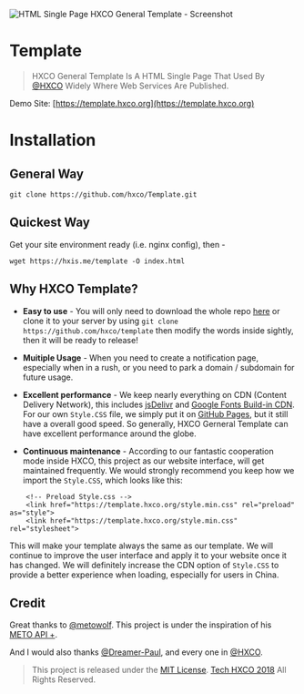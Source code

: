 ![HTML Single Page HXCO General Template - Screenshot](https://upload.cc/i1/2018/10/22/yX50bQ.png "HXCO General Template")


# Template
> HXCO General Template Is A HTML Single Page That Used By [@HXCO](https://github.com/hxco) Widely Where Web Services Are Published.

Demo Site: [https://template.hxco.org](https://template.hxco.org)

# Installation

## General Way

```
git clone https://github.com/hxco/Template.git
```

## Quickest Way

Get your site environment ready (i.e. nginx config), then -
```
wget https://hxis.me/template -O index.html
```

## Why HXCO Template?
 - **Easy to use** - You will only need to download the whole repo [here](https://github.com/hxco/Template/archive/master.zip) or clone it to your server by using `git clone https://github.com/hxco/template` then modify the words inside sightly, then it will be ready to release!

- **Muitiple Usage** - When you need to create a notification page, especially when in a rush, or you need to park a domain / subdomain for future usage.

- **Excellent performance** - We keep nearly everything on CDN (Content Delivery Network), this includes [jsDelivr](https://jsdelivr.com) and [Google Fonts Build-in CDN](https://font.google.com). For our own `Style.CSS` file, we simply put it on [GitHub Pages](https://pages.github.com), but it still have a overall good speed. So generally, HXCO Gerneral Template can have excellent performance around the globe.

- **Continuous maintenance** - According to our fantastic cooperation mode inside HXCO, this project as our website interface, will get maintained frequently. We would strongly recommend you keep how we import the `Style.CSS`, which looks like this:

```    
    <!-- Preload Style.css -->
    <link href="https://template.hxco.org/style.min.css" rel="preload" as="style">
    <link href="https://template.hxco.org/style.min.css" rel="stylesheet">
```

This will make your template always the same as our template. We will continue to improve the user interface and apply it to your website once it has changed. We will definitely increase the CDN option of `Style.CSS` to provide a better experience when loading, especially for users in China.

## Credit
Great thanks to [@metowolf](https://github.com/metowolf). This project is under the inspiration of his [METO API +](https://api.i-meto.com).

And I would also thanks [@Dreamer-Paul](https://github.com/dreamer-paul), and every one in [@HXCO](https;//hxco.de).


> This project is released under the [MIT License](https://github.com/hxco/Template/blob/master/LICENSE). [Tech HXCO 2018](https://github.com/hxco) All Rights Reserved.
